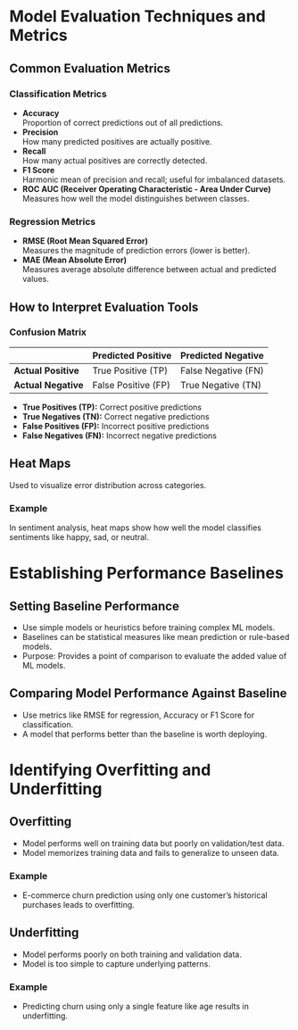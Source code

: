 # Model Evaluation Techniques and Metrics

## Common Evaluation Metrics

### Classification Metrics
- **Accuracy**  
  Proportion of correct predictions out of all predictions.
- **Precision**  
  How many predicted positives are actually positive.
- **Recall**  
  How many actual positives are correctly detected.
- **F1 Score**  
  Harmonic mean of precision and recall; useful for imbalanced datasets.
- **ROC AUC (Receiver Operating Characteristic - Area Under Curve)**  
  Measures how well the model distinguishes between classes.

### Regression Metrics
- **RMSE (Root Mean Squared Error)**  
  Measures the magnitude of prediction errors (lower is better).
- **MAE (Mean Absolute Error)**  
  Measures average absolute difference between actual and predicted values.

## How to Interpret Evaluation Tools

### Confusion Matrix
|                      | Predicted Positive | Predicted Negative |
|----------------------|--------------------|--------------------|
| **Actual Positive**   | True Positive (TP)  | False Negative (FN) |
| **Actual Negative**   | False Positive (FP) | True Negative (TN)  |

- **True Positives (TP):** Correct positive predictions  
- **True Negatives (TN):** Correct negative predictions  
- **False Positives (FP):** Incorrect positive predictions  
- **False Negatives (FN):** Incorrect negative predictions  

## Heat Maps
Used to visualize error distribution across categories.

### Example  
In sentiment analysis, heat maps show how well the model classifies sentiments like happy, sad, or neutral.

# Establishing Performance Baselines

## Setting Baseline Performance
- Use simple models or heuristics before training complex ML models.
- Baselines can be statistical measures like mean prediction or rule-based models.
- Purpose: Provides a point of comparison to evaluate the added value of ML models.

## Comparing Model Performance Against Baseline
- Use metrics like RMSE for regression, Accuracy or F1 Score for classification.
- A model that performs better than the baseline is worth deploying.

# Identifying Overfitting and Underfitting

## Overfitting
- Model performs well on training data but poorly on validation/test data.
- Model memorizes training data and fails to generalize to unseen data.

### Example
- E-commerce churn prediction using only one customer’s historical purchases leads to overfitting.

## Underfitting
- Model performs poorly on both training and validation data.
- Model is too simple to capture underlying patterns.

### Example
- Predicting churn using only a single feature like age results in underfitting.

